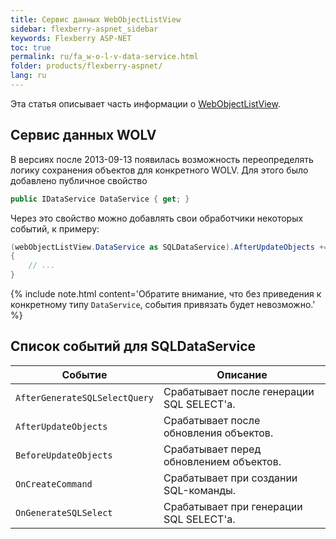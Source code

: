 ```yaml
---
title: Сервис данных WebObjectListView
sidebar: flexberry-aspnet_sidebar
keywords: Flexberry ASP-NET
toc: true
permalink: ru/fa_w-o-l-v-data-service.html
folder: products/flexberry-aspnet/
lang: ru
---
```

Эта статья описывает часть информации о [WebObjectListView](web-object-list-view.html).

## Сервис данных WOLV

В версиях после 2013-09-13 появилась возможность переопределять логику сохранения объектов для конкретного WOLV. Для этого было добавлено публичное свойство

```cs
public IDataService DataService { get; }
```

Через это свойство можно добавлять свои обработчики некоторых событий, к примеру:

```cs
(webObjectListView.DataService as SQLDataService).AfterUpdateObjects += delegate(object sender, DataObjectsEventArgs args)
{
    // ...
}
```

{% include note.html content='Обратите внимание, что без приведения к конкретному типу `DataService`, события привязать будет невозможно.' %}

## Список событий для SQLDataService
| Событие | Описание |
| ------- | -------- |
| `AfterGenerateSQLSelectQuery` | Срабатывает после генерации SQL SELECT'а. |
| `AfterUpdateObjects` | Срабатывает после обновления объектов. |
| `BeforeUpdateObjects` | Срабатывает перед обновлением объектов. |
| `OnCreateCommand` | Срабатывает при создании SQL-команды. |
| `OnGenerateSQLSelect` | Срабатывает при генерации SQL SELECT'а. |


